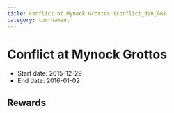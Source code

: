 ```yaml
---
title: Conflict at Mynock Grottos (conflict_dan_08)
category: tournament
---
```

# Conflict at Mynock Grottos

  * Start date: 2015-12-29
  * End date: 2016-01-02

## Rewards

